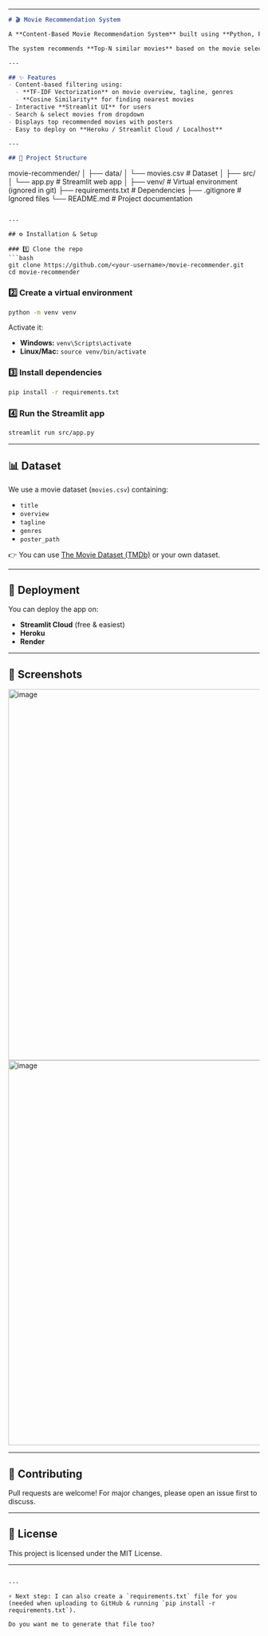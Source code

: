 

---

```markdown
# 🎬 Movie Recommendation System

A **Content-Based Movie Recommendation System** built using **Python, Pandas, scikit-learn (TF-IDF, Cosine Similarity)** and an interactive **Streamlit Web App**.

The system recommends **Top-N similar movies** based on the movie selected by the user.

---

## ✨ Features
- Content-based filtering using:
  - **TF-IDF Vectorization** on movie overview, tagline, genres
  - **Cosine Similarity** for finding nearest movies
- Interactive **Streamlit UI** for users
- Search & select movies from dropdown
- Displays top recommended movies with posters
- Easy to deploy on **Heroku / Streamlit Cloud / Localhost**

---

## 📂 Project Structure
```

movie-recommender/
│
├── data/
│   └── movies.csv             # Dataset
│
├── src/
│   └── app.py                 # Streamlit web app
│
├── venv/                      # Virtual environment (ignored in git)
├── requirements.txt           # Dependencies
├── .gitignore                 # Ignored files
└── README.md                  # Project documentation

````

---

## ⚙️ Installation & Setup

### 1️⃣ Clone the repo
```bash
git clone https://github.com/<your-username>/movie-recommender.git
cd movie-recommender
````

### 2️⃣ Create a virtual environment

```bash
python -m venv venv
```

Activate it:

* **Windows:** `venv\Scripts\activate`
* **Linux/Mac:** `source venv/bin/activate`

### 3️⃣ Install dependencies

```bash
pip install -r requirements.txt
```

### 4️⃣ Run the Streamlit app

```bash
streamlit run src/app.py
```

---

## 📊 Dataset

We use a movie dataset (`movies.csv`) containing:

* `title`
* `overview`
* `tagline`
* `genres`
* `poster_path`

👉 You can use [The Movie Dataset (TMDb)](https://www.themoviedb.org/) or your own dataset.

---

## 🚀 Deployment

You can deploy the app on:

* **Streamlit Cloud** (free & easiest)
* **Heroku**
* **Render**

---

## 📸 Screenshots

<img width="1351" height="744" alt="image" src="https://github.com/user-attachments/assets/15294fee-481c-4e9f-b3a2-46e618bc2438" />
<img width="1793" height="772" alt="image" src="https://github.com/user-attachments/assets/3336ea97-5c0f-4f35-9611-04e277cbd0d2" />



---

## 🤝 Contributing

Pull requests are welcome!
For major changes, please open an issue first to discuss.

---

## 📜 License

This project is licensed under the MIT License.

---

```

---

⚡ Next step: I can also create a `requirements.txt` file for you (needed when uploading to GitHub & running `pip install -r requirements.txt`).  

Do you want me to generate that file too?
```
